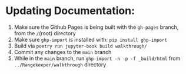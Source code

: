 # Updating Documentation:

1. Make sure the Github Pages is being built with the `gh-pages` branch, from the `/`(root) directory
2. Make sure `ghp-import` is installed with: `pip install ghp-import`
3. Build via `poetry run jupyter-book build walkthrough/`
4. Commit any changes to the `main` branch
5. While in the `main` branch, run `ghp-import -n -p -f _build/html` from `../Rangekeeper/walkthrough` directory